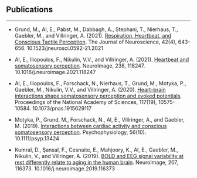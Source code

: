 [](#Publications)
## **Publications**
***
<ul>
	<li>
		<p>
			Grund, M., Al, E., Pabst, M., Dabbagh, A., Stephani, T., Nierhaus, T., Gaebler, M., and Villringer, A. (2021). <a href="http://dx.doi.org/10.1523/JNEUROSCI.0592-21.2021" target="_blank">Respiration, Heartbeat, and Conscious Tactile Perception</a>. The Journal of Neuroscience, 42(4), 643-656. 10.1523/jneurosci.0592-21.2021
		</p>
	</li>
	<li>
		<p>
			Al, E., Iliopoulos, F., Nikulin, V.V., and Villringer, A. (2021). <a href="http://dx.doi.org/10.1016/j.neuroimage.2021.118247" target="_blank">Heartbeat and somatosensory perception</a>. NeuroImage, 238, 118247. 10.1016/j.neuroimage.2021.118247
		</p>
	</li>
	<li>
		<p>
			Al, E., Iliopoulos, F., Forschack, N., Nierhaus, T., Grund, M., Motyka, P., Gaebler, M., Nikulin, V.V., and Villringer, A. (2020). <a href="http://dx.doi.org/10.1073/pnas.1915629117" target="_blank">Heart–brain interactions shape somatosensory perception and evoked potentials</a>. Proceedings of the National Academy of Sciences, 117(19), 10575-10584. 10.1073/pnas.1915629117
		</p>
	</li>
	<li>
		<p>
			Motyka, P., Grund, M., Forschack, N., Al, E., Villringer, A., and Gaebler, M. (2019). <a href="http://dx.doi.org/10.1111/psyp.13424" target="_blank">Interactions between cardiac activity and conscious somatosensory perception</a>. Psychophysiology, 56(10). 10.1111/psyp.13424
		</p>
	</li>
	<li>
		<p>
			Kumral, D., Şansal, F., Cesnaite, E., Mahjoory, K., Al, E., Gaebler, M., Nikulin, V., and Villringer, A. (2019). <a href="http://dx.doi.org/10.1016/j.neuroimage.2019.116373" target="_blank">BOLD and EEG signal variability at rest differently relate to aging in the human brain</a>. NeuroImage, 207, 116373. 10.1016/j.neuroimage.2019.116373
		</p>
	</li>
</ul>
